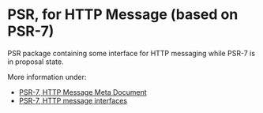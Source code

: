 PSR, for HTTP Message (based on PSR-7)
======================================

PSR package containing some interface for HTTP messaging while PSR-7 is in proposal state.

More information under:

* [PSR-7, HTTP Message Meta Document](https://github.com/php-fig/fig-standards/blob/master/proposed/http-message-meta.md)
* [PSR-7, HTTP message interfaces](https://github.com/php-fig/fig-standards/blob/master/proposed/http-message.md)